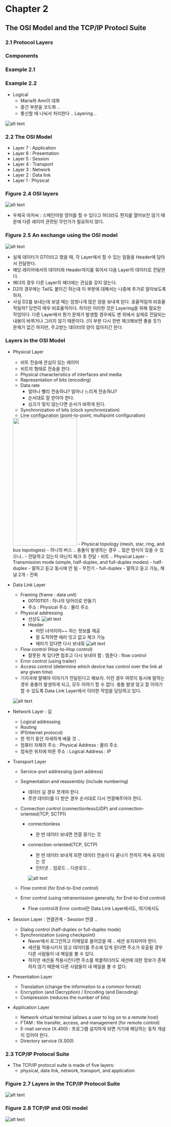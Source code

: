 <h1>Chapter 2</h1>
<h2>The OSI Model and the TCP/IP Protocl Suite</h2>

<h3>2.1 Protocol Layers</h3>

<h3>Components</h3>

<h3>Example 2.1</h3>

<h3>Example 2.2</h3>

- Logical
    - Maria와 Ann이 대화
    - 중간 부분을 코드화 ..
    - 통신할 때 나눠서 처리한다 .. Layering ..

![alt text](image.png)

<h3>2.2 The OSI Model</h3>

- Layer 7 : Application
- Layer 6 : Presentation
- Layer 5 : Session
- Layer 4 : Transport
- Layer 3 : Network
- Layer 2 : Data link
- Layer 1 : Physical

<h3>Figure 2.4 OSI layers</h3>

![alt text](image-2.png)

- 우체국 아저씨 : 스페인어랑 영어를 할 수 있다고 하더라도 편지를 열어보진 않기 때문에 다른 레이어 관련된 무언가가 필요하지 않다.

<h3>Figure 2.5 An exchange using the OSI model</h3>

![alt text](image-3.png)

- 실제 데이터가 D7이라고 했을 때, 각 Layer에서 할 수 있는 일들을 Header에 담아서 전달한다.
- 해당 레이어에서의 데이터와 Header까지를 묶어서 다음 Layer의 데이터로 전달한다.
- 헤더의 경우 다른 Layer의 헤더에는 관심을 갖지 않는다.
- D2의 경우에는 Tail도 붙이긴 하는데 이 부분에 대해서는 나중에 추가로 알아보도록 하자.
- 사실 D2를 보내는데 보낼 때는 엄청나게 많은 양을 보내게 된다. 효율적일까 비효율적일까? 당연히 매우 비효율적이다. 하지만 이러한 것은 Layering을 위해 필요한 작업이다. 다른 Layer에서 뭔가 문제가 발생할 경우에도 맨 위에서 실제로 전달되는 내용이 바뀌거나 그러지 않기 때문이다. (이 부분 다시 한번 체크해보면 좋을 듯?) 문제가 없긴 하지만, 주고받는 데이터의 양이 많아지긴 한다.

<h3>Layers in the OSI Model</h3>

- Physical Layer
    - 비트 전송에 관심이 있는 레이어
    - 비트의 형태로 전송을 한다.
    - Physical characteristics of interfaces and media
    - Representation of bits (encoding)
    - Data rate
        - 얼마나 빨리 전송하냐? 얼마나 느리게 전송하냐?
        - 순서대로 잘 받아야 한다.
        - 싱크가 맞지 않는다면 순서가 바뀌게 된다.
    - Synchronization of bits (clock synchronization)
    - Line configuration (point-to-point, multipoint configuration)
    <img src="Screenshot 2024-09-17 at 16.01.42.png" width="200" height="400" />
    - Physical topology (mesh, star, ring, and bus topologies)
        - 하나의 버스 .. 충돌이 발생하는 경우 .. 많은 방식이 있을 수 있으나..
        - 전달하고 있는지 아닌지 체크 후 전달
        - 비트 .. Physical Layer
    - Transmission mode (simple, half-duplex, and full-duplex modes)
        - half-duplex
            - 말하고 듣고 동시에 안 됨
            - 무전기
        - full-duplex
            - 말하고 듣고 가능, 채널 2개
            - 전화
- Data Link Layer
    - Framing (frame : data unit)
        - 001101101 : 하나의 덩어리로 만들기
        - 주소 : Physical 주소 : 물리 주소
    - Physical addressing
        - 선상도
        ![alt text](image-4.png)
        - Header
            - 어떤 녀석이야~~ 하는 정보를 제공
            - 잘 도착하면 에러 잇고 없고 체크 가능
            - 에러가 있다면 다시 보내줘
            ![alt text](<Screenshot 2024-09-17 at 16.15.06.png>)
    - Flow control (Hop-to-Hop control)
        - 잘못된 게 있다면 멈추고 다시 보내야 함 : 멈춘다 : flow control
    - Error control (using trailer)
    - Access control (determine which device has control over the link at any given time)
    - 기지국에 말해야 이야기가 전달된다고 해보자. 이런 경우 여럿이 동시에 말하는 경우 충돌이 발생하게 되고, 모두 이야기 할 수 없다. 충돌 발생 않고 잘 이야기 할 수 있도록 Data Link Layer에서 이러한 작업을 담당하고 있다.

    ![alt text](image-5.png)
    <br>
- Network Layer : 길
    - Logical addressing
    - Routing
    - IP(Internet protocol)
    - 한 학기 동안 자세하게 배울 것 ..
    - 컴퓨터 자체의 주소 : Physical Address : 물리 주소
    - 접속한 위치에 따른 주소 : Logical Address : IP
- Transport Layer
    - Service-port addressing (port address)
    - Segmentation and reassembly (include numbering)
        - 데이터 길 경우 쪼개야 한다.
        - 쪼갠 데이터를 다 받은 경우 순서대로 다시 연결해주어야 한다.
    - Connection control (connectionless(UDP) and connection-oriented(TCP, SCTP))
        - connectionless
            - 한 번 데이터 보내면 연결 끊기는 것
        - connection-oriented(TCP, SCTP)
            - 한 번 데이터 보내게 되면 데이터 전송이 다 끝나기 전까지 계속 유지되는 것
            - 인터넷 .. 업로드 .. 다운로드 ..
            
            <t/>![alt text](image-6.png)

    - Flow control (for End-to-End control)
    - Error control (using retransmission generally, for End-to-End control)
        - Flow control과 Error control은 Data Link Layer에서도, 여기에서도
- Session Layer : 연결관계
        - Session 연결 ..
    - Dialog control (half-duplex or full-duplex mode)
    - Synchronization (using checkpoint)
        - Naver에서 로그인하고 이메일로 들어갔을 때 .. 세션 유지되어야 한다.
        - 세션을 적용시키지 않고 데이터를 주소에 담게 된다면 주소가 유출될 경우 다른 사람들이 내 메일을 볼 수 있다.
        - 하지만 세션을 적용시킨다면 주소를 복붙하더라도 세션에 대한 정보가 존재하지 않기 때문에 다른 사람들이 내 메일을 볼 수 없다.
- Presentation Layer
    - Translation (change the information to a common format)
    - Encryption (and Decryption) / Encoding (and Decoding)
    - Compression (reduces the number of bits)
- Application Layer
    - Network virtual terminal (allows a user to log on to a remote host)
    - FTAM : file transfer, access, and management (for remote control)
    - E-mail service (X.400) : 프로그램 설치하게 되면 거기에 해당하는 동작 개념이 있어야 한다.
    - Directory service (X.500)

<h3>2.3 TCP/IP Protocol Suite</h3>

- The TCP/IP protocol suite is made of five layers:
    - physical, data link, network, transport, and application

<h3>Figure 2.7 Layers in the TCP/IP Protocol Suite</h3>

![alt text](image-7.png)

<h3>Figure 2.8 TCP/IP and OSI model</h3>

![alt text](image-8.png)